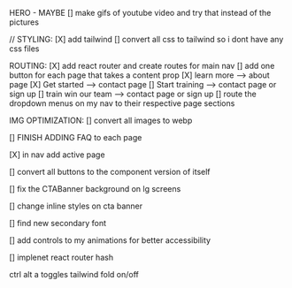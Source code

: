 HERO - MAYBE
[] make gifs of youtube video and try that instead of the pictures

// STYLING:
[X] add tailwind
[] convert all css to tailwind so i dont have any css files

ROUTING:
[X] add react router and create routes for main nav
[] add one button for each page that takes a content prop
[X] learn more --> about page
[X] Get started --> contact page
[] Start training --> contact page or sign up
[] train win our team --> contact page or sign up
[] route the dropdown menus on my nav to their respective page sections

IMG OPTIMIZATION:
[] convert all images to webp

[] FINISH ADDING FAQ to each page

[X] in nav add active page

[] convert all buttons to the component version of itself

[] fix the CTABanner background on lg screens

[] change inline styles on cta banner

[] find new secondary font

[] add controls to my animations for better accessibility

[] implenet react router hash

ctrl alt a toggles tailwind fold on/off

